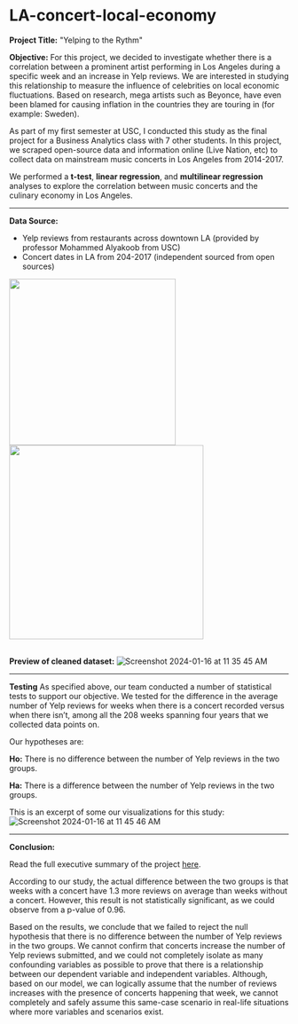 # LA-concert-local-economy

**Project Title:** "Yelping to the Rythm"

**Objective:** For this project, we decided to investigate whether there is a correlation between a prominent artist performing in Los Angeles during a specific week and an increase in Yelp reviews. We are interested in studying this relationship to measure the influence of celebrities on local economic fluctuations. Based on research, mega artists such as Beyonce, have even been blamed for causing inflation in the countries they are touring in (for example: Sweden).

As part of my first semester at USC, I conducted this study as the final project for a Business Analytics class with 7 other students. In this project, we scraped open-source data and information online (Live Nation, etc) to collect data on mainstream music concerts in Los Angeles from 2014-2017. 

We performed a **t-test**, **linear regression**, and **multilinear regression** analyses to explore the correlation between music concerts and the culinary economy in Los Angeles.

---

**Data Source:**
- Yelp reviews from restaurants across downtown LA (provided by professor Mohammed Alyakoob from USC)
- Concert dates in LA from 204-2017 (independent sourced from open sources)
<img src="https://github.com/rsoetirto/LA-concert-local-economy/assets/109045573/67f8b98d-f699-46e2-adcc-fc01e4cb6d90" width="300" height="300" />
<img src="https://github.com/rsoetirto/LA-concert-local-economy/assets/109045573/322c455b-f4ee-4fa6-bbd0-833303cb2f9e" width="350" height="350" />

<br> 
</br>

**Preview of cleaned dataset:**
![Screenshot 2024-01-16 at 11 35 45 AM](https://github.com/rsoetirto/LA-concert-local-economy/assets/109045573/f777a6e9-9177-4c4d-8240-4a712d06b4ff)

---
**Testing**
As specified above, our team conducted a number of statistical tests to support our objective. We tested for the difference in the average number of Yelp reviews for weeks when there is a concert recorded versus when there isn’t, among all the 208 weeks spanning four years that we collected data points on.

Our hypotheses are:

**Ho:** There is no difference between the number of Yelp reviews in the two groups.

**Ha:** There is a difference between the number of Yelp reviews in the two groups.

This is an excerpt of some our visualizations for this study:
![Screenshot 2024-01-16 at 11 45 46 AM](https://github.com/rsoetirto/LA-concert-local-economy/assets/109045573/96821cc9-36d2-4c12-875f-24534e5c263a)

---

**Conclusion:**

Read the full executive summary of the project [here](https://docs.google.com/document/d/1GjeSxCmCnB5Bv4DZV1L6JqBfWuT9SUgrA5_rUiTnsBs/edit).

According to our study, the actual difference between the two groups is that weeks with a concert have 1.3 more reviews on average than weeks without a concert. However, this result is not statistically significant, as we could observe from a p-value of 0.96. 

Based on the results, we conclude that we failed to reject the null hypothesis that there is no difference between the number of Yelp reviews in the two groups. We cannot confirm that concerts increase the number of Yelp reviews submitted, and we could not completely isolate as many confounding variables as possible to prove that there is a relationship between our dependent variable and independent variables. Although, based on our model, we can logically assume that the number of reviews increases with the presence of concerts happening that week, we cannot completely and safely assume this same-case scenario in real-life situations where more variables and scenarios exist.













